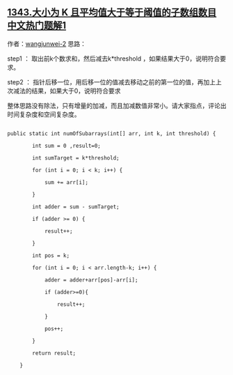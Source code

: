 ## [1343.大小为 K 且平均值大于等于阈值的子数组数目 中文热门题解1](https://leetcode.cn/problems/number-of-sub-arrays-of-size-k-and-average-greater-than-or-equal-to-threshold/solutions/100000/ci-ti-zui-you-jie-hua-dong-chuang-kou-jia-dong-tai)

作者：[wangjunwei-2](https://leetcode.cn/u/wangjunwei-2)
思路：
   step1 ： 取出前k个数求和，然后减去k*threshold ，如果结果大于0，说明符合要求。
   step2 ： 指针后移一位，用后移一位的值减去移动之前的第一位的值，再加上上次减法的结果，如果大于0，说明符合要求

整体思路没有除法，只有增量的加减，而且加减数值非常小。请大家指点，评论出时间复杂度和空间复杂度。

```
public static int numOfSubarrays(int[] arr, int k, int threshold) {
        int sum = 0 ,result=0;
        int sumTarget = k*threshold;
        for (int i = 0; i < k; i++) {
            sum += arr[i];
        }
        int adder = sum - sumTarget;
        if (adder >= 0) {
            result++;
        }
        int pos = k;
        for (int i = 0; i < arr.length-k; i++) {
            adder = adder+arr[pos]-arr[i];
            if (adder>=0){
                result++;
            }
            pos++;
        }
        return result;
    }
```
